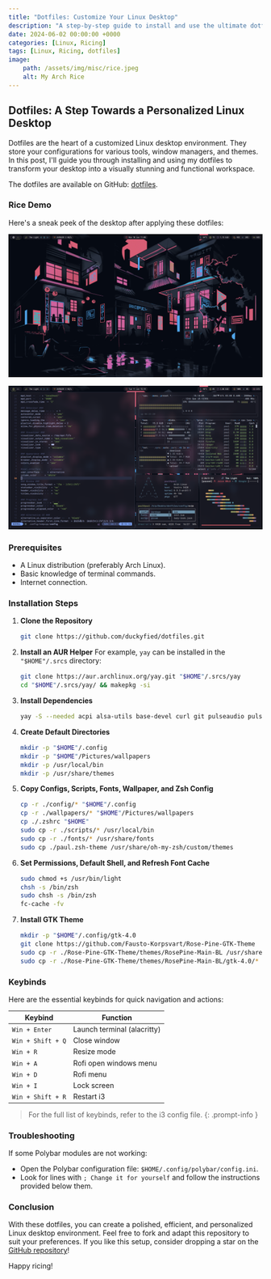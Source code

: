 ```yaml
---
title: "Dotfiles: Customize Your Linux Desktop"
description: "A step-by-step guide to install and use the ultimate dotfiles for a personalized Linux experience."
date: 2024-06-02 00:00:00 +0000
categories: [Linux, Ricing]
tags: [Linux, Ricing, dotfiles]
image: 
    path: /assets/img/misc/rice.jpeg
    alt: My Arch Rice
---
```


## Dotfiles: A Step Towards a Personalized Linux Desktop

Dotfiles are the heart of a customized Linux desktop environment. They store your configurations for various tools, window managers, and themes. In this post, I'll guide you through installing and using my dotfiles to transform your desktop into a visually stunning and functional workspace.

The dotfiles are available on GitHub: [dotfiles](https://github.com/duckyfied/dotfiles).

### Rice Demo

Here's a sneak peek of the desktop after applying these dotfiles:

![Screenshot 1](/assets/img/misc/clean_rice.jpeg)

![Screenshot 2](/assets/img/misc/rice.jpeg)

### Prerequisites
- A Linux distribution (preferably Arch Linux).
- Basic knowledge of terminal commands.
- Internet connection.

### Installation Steps

1. **Clone the Repository**
   ```bash
   git clone https://github.com/duckyfied/dotfiles.git
   ```

2. **Install an AUR Helper**
   For example, `yay` can be installed in the `"$HOME"/.srcs` directory:
   ```bash
   git clone https://aur.archlinux.org/yay.git "$HOME"/.srcs/yay
   cd "$HOME"/.srcs/yay/ && makepkg -si
   ```

3. **Install Dependencies**
   ```bash
   yay -S --needed acpi alsa-utils base-devel curl git pulseaudio pulseaudio-alsa xorg xorg-xinit alacritty btop code dunst feh ffcast firefox i3-gaps i3lock-color i3-resurrect libnotify light mpc mpd ncmpcpp nemo neofetch neovim oh-my-zsh-git pacman-contrib papirus-icon-theme pfetch picom polybar ranger rofi scrot slop xclip zathura zathura-pdf-mupdf zsh
   ```

4. **Create Default Directories**
   ```bash
   mkdir -p "$HOME"/.config
   mkdir -p "$HOME"/Pictures/wallpapers
   mkdir -p /usr/local/bin
   mkdir -p /usr/share/themes
   ```

5. **Copy Configs, Scripts, Fonts, Wallpaper, and Zsh Config**
   ```bash
   cp -r ./config/* "$HOME"/.config
   cp -r ./wallpapers/* "$HOME"/Pictures/wallpapers
   cp ./.zshrc "$HOME"
   sudo cp -r ./scripts/* /usr/local/bin
   sudo cp -r ./fonts/* /usr/share/fonts
   sudo cp ./paul.zsh-theme /usr/share/oh-my-zsh/custom/themes
   ```

6. **Set Permissions, Default Shell, and Refresh Font Cache**
   ```bash
   sudo chmod +s /usr/bin/light
   chsh -s /bin/zsh
   sudo chsh -s /bin/zsh
   fc-cache -fv
   ```

7. **Install GTK Theme**
   ```bash
   mkdir -p "$HOME"/.config/gtk-4.0
   git clone https://github.com/Fausto-Korpsvart/Rose-Pine-GTK-Theme
   sudo cp -r ./Rose-Pine-GTK-Theme/themes/RosePine-Main-BL /usr/share/themes/RosePine-Main
   sudo cp -r ./Rose-Pine-GTK-Theme/themes/RosePine-Main-BL/gtk-4.0/* "$HOME"/.config/gtk-4.0
   ```

### Keybinds

Here are the essential keybinds for quick navigation and actions:

| Keybind             | Function                             |
|---------------------|--------------------------------------|
| `Win + Enter`       | Launch terminal (alacritty)          |
| `Win + Shift + Q`   | Close window                         |
| `Win + R`           | Resize mode                          |
| `Win + A`           | Rofi open windows menu               |
| `Win + D`           | Rofi menu                            |
| `Win + I`           | Lock screen                          |
| `Win + Shift + R`   | Restart i3                           |

>For the full list of keybinds, refer to the i3 config file.
{: .prompt-info }

### Troubleshooting

If some Polybar modules are not working:
- Open the Polybar configuration file: `$HOME/.config/polybar/config.ini`.
- Look for lines with `; Change it for yourself` and follow the instructions provided below them.

### Conclusion

With these dotfiles, you can create a polished, efficient, and personalized Linux desktop environment. Feel free to fork and adapt this repository to suit your preferences. If you like this setup, consider dropping a star on the [GitHub repository](https://github.com/duckyfied/dotfiles)!

Happy ricing!